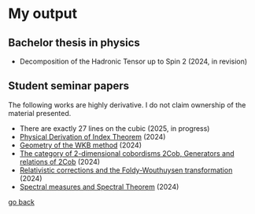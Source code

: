 # My output
## Bachelor thesis in physics
- Decomposition of the Hadronic Tensor up to Spin 2 (2024, in revision)

## Student seminar papers
The following works are highly derivative. I do not claim ownership of the material presented.
- There are exactly 27 lines on the cubic (2025, in progress)
- [Physical Derivation of Index Theorem](/Talk_Spin_Geometry.pdf) (2024)
- [Geometry of the WKB method](/Talk_WKB.pdf) (2024)
- [The category of 2-dimensional cobordisms 2Cob, Generators and relations of 2Cob](/Talk_2DTQFT.pdf) (2024)
- [Relativistic corrections and the Foldy-Wouthuysen transformation](/Talk_Foldy.pdf) (2024)
- [Spectral measures and Spectral Theorem](/Talk_SpectralTheory.pdf) (2024)


[go back](/README.md)
